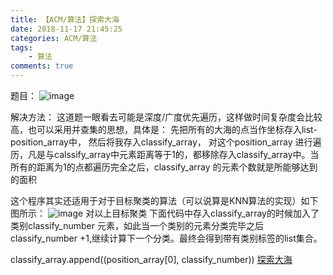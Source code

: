 ```yaml
---
title: 【ACM/算法】探索大海
date: 2018-11-17 21:45:25
categories: ACM/算法
tags: 
	- 算法
comments: true
---
```

题目：
![image](https://user-images.githubusercontent.com/6647857/46867553-fa342c80-ce57-11e8-864c-bc67a02c0e0c.png)

解决方法：
这道题一眼看去可能是深度/广度优先遍历，这样做时间复杂度会比较高，也可以采用并查集的思想，具体是：
先把所有的大海的点当作坐标存入list-position_array中，
然后将我存入classify_array，
对这个position_array 进行遍历，凡是与calssify_array中元素距离等于1的，都移除存入classify_array中。当所有的距离为1的点都遍历完全之后，classify_array 的元素个数就是所能够达到的面积

这个程序其实还适用于对于目标聚类的算法（可以说算是KNN算法的实现）如下图所示：
![image](https://user-images.githubusercontent.com/6647857/46905245-15b83980-cf23-11e8-9b60-46071558f348.png)
对以上目标聚类
下面代码中存入classify_array的时候加入了类别classify_number 元素，如此当一个类别的元素分类完毕之后classify_number +1,继续计算下一个分类。最终会得到带有类别标签的list集合。

classify_array.append((position_array[0], classify_number))
[探索大海](https://github.com/zkeenly/articles/blob/master/%E6%8E%A2%E7%B4%A2%E5%A4%A7%E6%B5%B7.py)